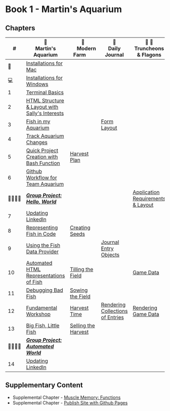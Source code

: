# Book 1 - Martin's Aquarium

## Chapters


| # | 🐠 <br/> Martin's Aquarium | 🚜 <br/> &nbsp;&nbsp;&nbsp;&nbsp;&nbsp;Modern Farm&nbsp;&nbsp;&nbsp;&nbsp;&nbsp; | 📔 <br/> Daily Journal | 🏏 🍺 <br/>Truncheons &amp; Flagons  |
|--|--|---|---|---|
| 🍎  | [Installations for Mac](./chapters/GETTING_STARTED_MAC.md) | | | |
| 💻  | [Installations for Windows](./chapters/GETTING_STARTED_WINDOWS.md) |  |  |  |
| 1 | [Terminal Basics](./chapters/CLI_BASICS.md) |  |  | |
| 2 | [HTML Structure &amp; Layout with Sally's Interests](./chapters/HTML_COMPONENTS.md) |  |  |  |
| 3 | [Fish in my Aquarium](./chapters/HTML_AQUARIUM.md) |  | [Form Layout](./chapters/DAILY_JOURNAL_STATIC_LAYOUT.md) |  |
| 4 | [Track Aquarium Changes](./chapters/GIT_BASICS.md) |  |  |  |
| 5 | [Quick Project Creation with Bash Function](./chapters/BASH_HELPERS.md) | [Harvest Plan](./chapters/MF_INSTALL_PLAN.md) |  |  |
| 6 | [Github Workflow for Team Aquarium](./chapters/GIT_WORKFLOW.md) |  |  |  |
| 👨‍👨‍👦‍👦 | [**_Group Project: Hello, World_**](./chapters/HELLO_WORLD.md) |  |  |  [Application Requirements & Layout](./chapters/TF_STRUCTURE_LAYOUT.md) |
| 7 | [Updating LinkedIn](./chapters/LINKEDIN_HELLO_WORLD.md) |  |  |
| 8 | [Representing Fish in Code](./chapters/BASIC_DATA_STRUCTURES.md) | [Creating Seeds](./chapters/MF_SEED_MODULES.md) |  |
| 9 | [Using the Fish Data Provider](./chapters/EXPORTING_FISH.md) |  | [Journal Entry Objects](./chapters/DAILY_JOURNAL_OBJECT_DOM.md) |  |
| 10 | [Automated HTML Representations of Fish](./chapters/CREATING_FISH_COMPONENTS.md) | [Tilling the Field](./chapters/MF_FIELD.md) |  | [Game Data](./chapters/TF_GAME_DATA.md) |
| 11 | [Debugging Bad Fish](./chapters/DEBUG_THE_AQUARIUM.md) | [Sowing the Field](./chapters/MF_SOWING.md) |  |  |
| 12 | [Fundamental Workshop](./chapters/COMPONENTS_WORKSHOP.md) | [Harvest Time](./chapters/MF_HARVEST.md) | [Rendering Collections of Entries](./chapters/DAILY_JOURNAL_DATA_DOM.md) | [Rendering Game Data](./chapters/TF_GAME_RENDER.md) |
| 13 | [Big Fish, Little Fish](./chapters/FILTERING_FISH.md) | [Selling the Harvest](./chapters/MF_RENDER_HARVEST.md) |  |  |
| 👨‍👨‍👦‍👦 | [**_Group Project: Automated World_**](./chapters/AUTO_WORLD.md) |  |  |  |
| 14 | [Updating LinkedIn](./chapters/LINKEDIN_HELLO_WORLD_DEUX.md) |  |  |  |

## Supplementary Content

* Supplemental Chapter - [Muscle Memory: Functions](./chapters/FUNCTION_PRACTICE.md)
* Supplemental Chapter - [Publish Site with Github Pages](./chapters/GITHUB_PAGES.md)

